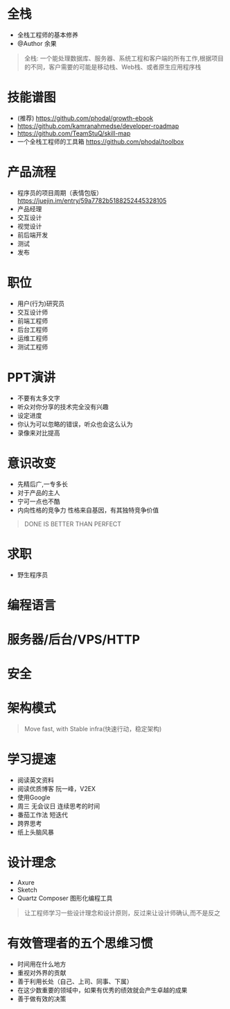 # 全栈

- 全栈工程师的基本修养
- @Author 余果

> 全栈: 一个能处理数据库、服务器、系统工程和客户端的所有工作,根据项目的不同，客户需要的可能是移动栈、Web栈、或者原生应用程序栈

# 技能谱图

- (推荐) <https://github.com/phodal/growth-ebook>
- <https://github.com/kamranahmedse/developer-roadmap>
- <https://github.com/TeamStuQ/skill-map>
- 一个全栈工程师的工具箱 <https://github.com/phodal/toolbox>

# 产品流程

- 程序员的项目周期（表情包版） <https://juejin.im/entry/59a7782b5188252445328105>
- 产品经理
- 交互设计
- 视觉设计
- 前后端开发
- 测试
- 发布

# 职位

- 用户(行为)研究员
- 交互设计师
- 前端工程师
- 后台工程师
- 运维工程师
- 测试工程师

# PPT演讲

- 不要有太多文字
- 听众对你分享的技术完全没有兴趣
- 设定进度
- 你认为可以忽略的错误，听众也会这么认为
- 录像来对比提高

# 意识改变

- 先精后广,一专多长
- 对于产品的主人
- 宁可一点也不酷
- 内向性格的竞争力 性格来自基因，有其独特竞争价值

> DONE IS BETTER THAN PERFECT

# 求职

- 野生程序员

# 编程语言

# 服务器/后台/VPS/HTTP

# 安全

# 架构模式

> Move fast, with Stable infra(快速行动，稳定架构)

# 学习提速

- 阅读英文资料
- 阅读优质博客 阮一峰，V2EX
- 使用Google
- 周三 无会议日 连续思考的时间
- 番茄工作法 短迭代
- 跨界思考
- 纸上头脑风暴

# 设计理念

- Axure
- Sketch
- Quartz Composer 图形化编程工具

> 让工程师学习一些设计理念和设计原则，反过来让设计师确认,而不是反之

# 有效管理者的五个思维习惯

- 时间用在什么地方
- 重视对外界的贡献
- 善于利用长处（自己、上司、同事、下属）
- 在这少数重要的领域中，如果有优秀的绩效就会产生卓越的成果
- 善于做有效的决策
